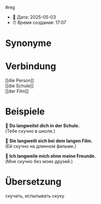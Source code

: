 #reg
- 📍 Дата: 2025-05-03
- ⏰ Время создания: 17:07
# Synonyme

# Verbindung 
[[die Person]]  
[[die Schule]]  
[[der Film]]
# Beispiele
🔹 **Du langweilst dich in der Schule.**  
(Тебе скучно в школе.)

🔹 **Sie langweilt sich bei dem langen Film.**  
(Ей скучно на длинном фильме.)

🔹 **Ich langweile mich ohne meine Freunde.**  
(Мне скучно без моих друзей.)
# Übersetzung
скучать, испытывать скуку